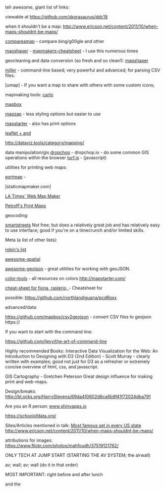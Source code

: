 

teh awesome, giant list of links:

viewable at https://github.com/skorasaurus/ddc18

when it shouldn't be a map: 
http://www.ericson.net/content/2011/10/when-maps-shouldnt-be-maps/


[compareamap](http://compareamap.org/) - compare bing/g00gle and other 

[mapshaper](http://mapshaper.org) - 
[mapmakers-cheatsheet](https://github.com/tmcw/mapmakers-cheatsheet) - I use this numerous times


geocleaning and data conversion (so fresh and so clean!):
[mapshaper](http://mapshaper.org)


[miller](https://github.com/johnkerl/miller) - command-line based; very powerful and advanced; for parsing CSV files.

[umap] - If you want a map to share with others with some custom icons; 



mapmaking tools: 
[carto](https://carto.com)

[mapbox](https://mapbox.com)

[mapzap](https://github.com/mapzap/mapzap.github.io) - less styling options but easier to use

[mapstarter](http://mapstarter.com/) - also has print options

[leaflet + and ](https://github.com/JackDougherty/leaflet-maps-with-google-sheets)


http://dataviz.tools/category/mapping/

data manipulation/gis
[dropchop](http://dropchop.io/) - dropchop.io - do some common GIS operations within the browser
[turf.js]( ) - (javascript)


utilities for printing web maps: 

[portmap](https://github.com/portofportlandgis/portmap) -

[staticmapmaker.com]

[LA Times' Web Map Maker](http://datadesk.github.io/web-map-maker/)

[Petroff's Print Maps](https://printmaps.mpetroff.net/)


geocoding: 

[smartstreets](https://smartystreet.com) Not free; but does a relatively great job and has relatively easy to use interface; good if you're on a timecrunch and/or limited skills.

Meta (a list of other lists): 

[robin's list](https://github.com/tolomaps/resources)

[awesome-spatial](https://github.com/RoboDonut/awesome-spatial)

[awesome-geojson](https://github.com/tmcw/awesome-geojson) - great utilities for working with geoJSON. 

[color-tools](https://github.com/TheMapSmith/color-tools) - all resources on colors
http://mapstarter.com/



[cheat-sheet for fiona, rasterio, ](https://github.com/sgillies/frs-cheat-sheet) -
Cheatsheet for 



possible:
https://github.com/northlandiguana/pcdRoxx

advanced/data: 

https://github.com/mapbox/csv2geojson - convert CSV files to geojson
https://



If you want to start with the command line: 

https://github.com/jlevy/the-art-of-command-line


Highly recommended Books: 
Interactive Data Visualization for the Web: An Introduction to Designing with D3 (2nd Edition) - Scott Murray - clearly written with examples; good not just for D3 as a refresher or extremely concise overview of html, css, and javascript. 

GIS Cartography - Gretchen Peterson
Great design influence for making print and web-maps. 


Design/breaks:
http://bl.ocks.org/HarryStevens/69da410602d8ca6b9f41f72024dba791




Are you an R person:
www.shinyapps.io


https://schoolofdata.org/

Sites/Articles mentioned in talk: 
[Most famous set in every US state](http://www.businessinsider.com/most-famous-book-set-in-every-state-map-2013-10)
http://www.ericson.net/content/2011/10/when-maps-shouldnt-be-maps/


attributions for images: 
https://www.flickr.com/photos/mahfoudh/37519121762/


ONLY TECH AT JUMP START (STARTING THE AV SYSTEM; the airwall)

av; wall; av; wall (do it in that order)




MOST IMPORTANT:
right before and after lunch 

and the 